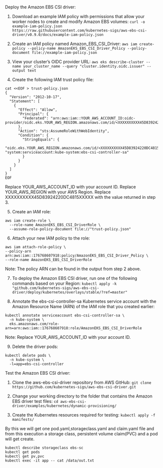 Deploy the Amazon EBS CSI driver:

1. Download an example IAM policy with permissions that allow your worker nodes to create and modify Amazon EBS volumes:
```curl -o example-iam-policy.json https://raw.githubusercontent.com/kubernetes-sigs/aws-ebs-csi-driver/v0.9.0/docs/example-iam-policy.json```

2. Create an IAM policy named Amazon_EBS_CSI_Driver:
```aws iam create-policy --policy-name AmazonEKS_EBS_CSI_Driver_Policy --policy-document file://example-iam-policy.json```

3. View your cluster’s OIDC provider URL:
```aws eks describe-cluster --name your_cluster_name --query "cluster.identity.oidc.issuer" --output text```

4. Create the following IAM trust policy file:
```
cat <<EOF > trust-policy.json
{
  "Version": "2012-10-17",
  "Statement": [
    {
      "Effect": "Allow",
      "Principal": {
        "Federated": "arn:aws:iam::YOUR_AWS_ACCOUNT_ID:oidc-provider/oidc.eks.YOUR_AWS_REGION.amazonaws.com/id/<XXXXXXXXXX45D83924220DC4815XXXXX>"
      },
      "Action": "sts:AssumeRoleWithWebIdentity",
      "Condition": {
        "StringEquals": {
          "oidc.eks.YOUR_AWS_REGION.amazonaws.com/id/<XXXXXXXXXX45D83924220DC4815XXXXX>:sub": "system:serviceaccount:kube-system:ebs-csi-controller-sa"
        }
      }
    }
  ]
}
EOF
```

Replace YOUR_AWS_ACCOUNT_ID with your account ID. 
Replace YOUR_AWS_REGION with your AWS Region. 
Replace XXXXXXXXXX45D83924220DC4815XXXXX with the value returned in step 3.

5. Create an IAM role:
```
aws iam create-role \
  --role-name AmazonEKS_EBS_CSI_DriverRole \
  --assume-role-policy-document file://"trust-policy.json"
```

6. Attach your new IAM policy to the role:
```
aws iam attach-role-policy \
--policy-arn arn:aws:iam::176768607918:policy/AmazonEKS_EBS_CSI_Driver_Policy \
--role-name AmazonEKS_EBS_CSI_DriverRole
```
Note: The policy ARN can be found in the output from step 2 above.

7. To deploy the Amazon EBS CSI driver, run one of the following commands based on your Region:
```kubectl apply -k "github.com/kubernetes-sigs/aws-ebs-csi-driver/deploy/kubernetes/overlays/stable/?ref=master"```

8. Annotate the ebs-csi-controller-sa Kubernetes service account with the Amazon Resource Name (ARN) of the IAM role that you created earlier:
```
kubectl annotate serviceaccount ebs-csi-controller-sa \
  -n kube-system \
  eks.amazonaws.com/role-arn=arn:aws:iam::176768607918:role/AmazonEKS_EBS_CSI_DriverRole
```
Note: Replace YOUR_AWS_ACCOUNT_ID with your account ID.

9. Delete the driver pods:
```
kubectl delete pods \
  -n kube-system \
  -l=app=ebs-csi-controller
```

Test the Amazon EBS CSI driver:
1. Clone the aws-ebs-csi-driver repository from AWS GitHub:
```git clone https://github.com/kubernetes-sigs/aws-ebs-csi-driver.git```

2. Change your working directory to the folder that contains the Amazon EBS driver test files:
```cd aws-ebs-csi-driver/examples/kubernetes/dynamic-provisioning/```

3. Create the Kubernetes resources required for testing:
```kubectl apply -f manifests/```

By this we will get one pod.yaml,storageclass.yaml and claim.yaml file 
and from this execution a storage class, persistent volume claim(PVC) and a pod will get create.
```
kubectl describe storageclass ebs-sc
kubectl get pods
kubectl get pv,pvc
kubectl exec -it app -- cat /data/out.txt
```
